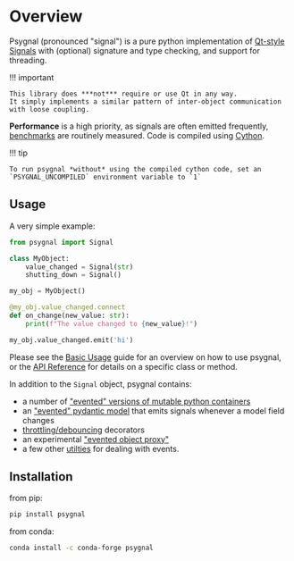 # Overview

Psygnal (pronounced "signal") is a pure python implementation of
[Qt-style Signals](https://doc.qt.io/qt-5/signalsandslots.html) with
(optional) signature and type checking, and support for threading.

!!! important

    This library does ***not*** require or use Qt in any way.
    It simply implements a similar pattern of inter-object communication
    with loose coupling.

**Performance** is a high priority, as signals are often emitted frequently,
[benchmarks](https://www.talleylambert.com/psygnal/) are routinely measured.
Code is compiled using [Cython](https://cython.org/).


!!! tip

    To run psygnal *without* using the compiled cython code, set an
    `PSYGNAL_UNCOMPILED` environment variable to `1`

## Usage

A very simple example:

```python
from psygnal import Signal

class MyObject:
    value_changed = Signal(str)
    shutting_down = Signal()

my_obj = MyObject()

@my_obj.value_changed.connect
def on_change(new_value: str):
    print(f"The value changed to {new_value}!")

my_obj.value_changed.emit('hi')
```

Please see the [Basic Usage](usage) guide for an overview on how to use psygnal,
or the [API Reference](API) for details on a specific class or method.

In addition to the `Signal` object, psygnal contains:

- a number of ["evented" versions of mutable python containers](API/containers.md)
- an ["evented" pydantic model](API/model.md) that emits signals whenever a model field changes
- [throttling/debouncing](API/throttler.md) decorators
- an experimental ["evented object proxy"](API/proxy.md)
- a few other [utilties](API/utilities.md) for dealing with events.

## Installation

from pip:
```sh
pip install psygnal
```

from conda:
```sh
conda install -c conda-forge psygnal
```
